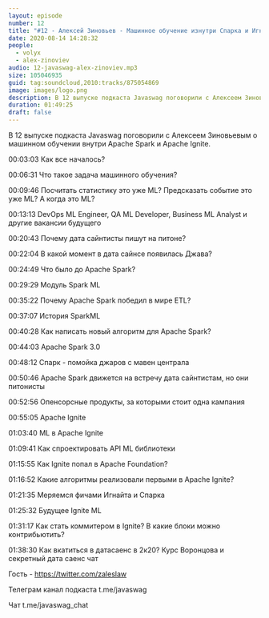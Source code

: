 ```yaml
---
layout: episode
number: 12
title: "#12 - Алексей Зиновьев - Машинное обучение изнутри Спарка и Игнайта"
date: 2020-08-14 14:28:32
people:
  - volyx
  - alex-zinoviev
audio: 12-javaswag-alex-zinoviev.mp3
size: 105046935
guid: tag:soundcloud,2010:tracks/875054869
image: images/logo.png
description: В 12 выпуске подкаста Javaswag поговорили с Алексеем Зиновьевым о машинном обучении внутри Apache Spark и Apache Ignite.
duration: 01:49:25
draft: false
---
```


В 12 выпуске подкаста Javaswag поговорили с Алексеем Зиновьевым о машинном обучении внутри Apache Spark и Apache Ignite.



00:03:03 Как все началось?	 

00:06:31 Что такое задача машинного обучения? 

00:09:46 Посчитать статистику это  уже ML? Предсказать событие это уже ML? А когда это ML?	 

00:13:13 DevOps ML Engineer, QA ML Developer, Business ML Analyst и другие вакансии будущего	 

00:20:43 Почему дата сайнтисты пишут на питоне?	 

00:22:04 В какой момент в дата сайнсе появилась Джава?	 

00:24:49 Что было до Apache Spark?	 

00:29:29 Модуль Spark ML 	 

00:35:22 Почему Apache Spark победил в мире ETL?	 

00:37:07 История SparkML	 

00:40:28 Как написать новый алгоритм для Apache Spark?	 

00:44:03 Apache Spark 3.0	 

00:48:12 Спарк - помойка джаров с мавен централа

00:50:46 Apache Spark движется на встречу дата сайнтистам, но они питонисты	 

00:52:56 Опенсорсные продукты, за которыми стоит одна кампания	 

00:55:05 Apache Ignite	 

01:03:40 ML  в Apache Ignite	 

01:09:41 Как спроектировать API ML библиотеки	 

01:15:55 Как Ignite попал в Apache Foundation?	 

01:16:52 Какие алгоритмы реализовали первыми в Apache Ignite?	 

01:21:35 Меряемся фичами Игнайта и Спарка	 

01:25:32 Будущее Ignite ML	 

01:31:17 Как стать коммитером в Ignite? В какие блоки можно контрибьютить?	 

01:38:30 Как вкатиться в датасаенс в 2к20? Курс Воронцова и секретный дата саенс чат	 



Гость - https://twitter.com/zaleslaw



Телеграм канал подкаста t.me/javaswag



Чат t.me/javaswag_chat